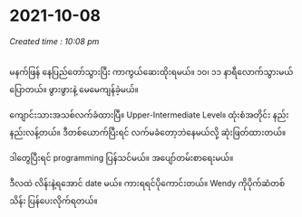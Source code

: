 # 2021-10-08
###### *Created time : 10:08 pm*

မနက်ဖြန် နေပြည်တော်သွားပြီး ကာကွယ်ဆေးထိုးရမယ်။ ၁၀၊ ၁၁ နာရီလောက်သွားမယ်ပြောတယ်။ ဖွားဖွားနဲ့ မေမေကျန်ခဲ့မယ်။ 

ကျောင်းသားအသစ်လက်ခံထားပြီ။ Upper-Intermediate Level။ ထုံးစံအတိုင်း နည်းနည်းလန့်တယ်။ ဒီတစ်ယောက်ပြီးရင် လက်မခံတော့ဘဲနေမယ်လို့ ဆုံးဖြတ်ထားတယ်။

ဒါတွေပြီးရင် programming ပြန်သင်မယ်။ အပျော်တမ်းစာရေးမယ်။

ဒီလထဲ လိန်းနဲ့ရအောင် date မယ်။ ကားရရင်ပိုကောင်းတယ်။ Wendy ကိုပိုက်ဆံတစ်သိန်း ပြန်ပေးလိုက်ရတယ်။